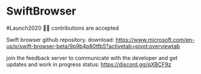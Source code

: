 # SwiftBrowser 
#Launch2020 🐱‍🏍
contributions are accepted

Swift browser github repository. download: https://www.microsoft.com/en-us/p/swift-browser-beta/9p9b4p80tfb5?activetab=pivot:overviewtab


join the feedback server to communicate with the developer and get updates and work in progress status: https://discord.gg/qXBCF9z
